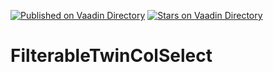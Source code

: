 [![Published on Vaadin  Directory](https://img.shields.io/badge/Vaadin%20Directory-published-00b4f0.svg)](https://vaadin.com/directory/component/filterabletwincolselect)
[![Stars on Vaadin Directory](https://img.shields.io/vaadin-directory/star/filterabletwincolselect.svg)](https://vaadin.com/directory/component/filterabletwincolselect)

FilterableTwinColSelect
=======================
